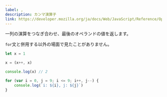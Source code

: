 ```yaml
---
label: ,
description: カンマ演算子
link: https://developer.mozilla.org/ja/docs/Web/JavaScript/Reference/Operators/Comma_Operator
---
```


一列の演算をつなぎ合わせ、最後のオペランドの値を返します。

`for`文と併用する以外の場面で見たことがありません。

```typescript
let x = 1

x = (x++, x)

console.log(x) // 2

for (var i = 0, j = 9; i <= 9; i++, j--) {
    console.log(`i: ${i}, j: ${j}`)
}
```
